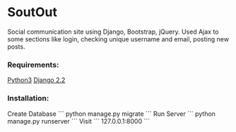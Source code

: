 <h1>SoutOut</h1>
<p>Social communication site using Django, Bootstrap, jQuery. Used Ajax to some sections like login, checking unique
    username
    and email, posting new posts.</p>
<h3>Requirements:</h3>
<a href="https://www.python.org/ftp/python/3.8.0/python-3.8.0.exe">Python3</a>
<a href="https://www.djangoproject.com/">Django 2.2</a>

<h3>Installation:</h3>
Create Database
```
python manage.py migrate
```
Run Server
```
python manage.py runserver
```
Visit
```
127.0.0.1:8000
```